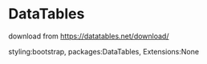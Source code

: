 # DataTables

download from https://datatables.net/download/

styling:bootstrap, packages:DataTables, Extensions:None

